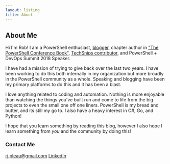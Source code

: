 ```yaml
---
layout: listing
title: About
---
```


## About Me

Hi I'm Rob!  I am a PowerShell enthusiast, [blogger](https://ephos.github.io/), chapter author in ["The PowerShell Conference Book"](https://leanpub.com/powershell-conference-book), [TechSnips contributor](https://www.techsnips.io/en/star/robert-pleau), and PowerShell + DevOps Summit 2018 Speaker.

I have had a mission of trying to give back over the last two years.  I have been working to do this both internally in my organization but more broadly in the PowerShell community as a whole.  Speaking and blogging have been my primary platforms to do this and it has been a blast.

I love anything related to coding and automation.  Nothing is more enjoyable than watching the things you've built run and come to life from the big projects to even the small one off one liners.  PowerShell is my bread and butter, and its still my go to.  I also have a heavy interest in C#, Go, and Python!

I hope that you learn something by reading this blog, however I also hope I learn something from *you* and the community by doing this!

### Contact Me

[rj.pleau@gmail.com](mailto:rj.pleau@gmail.com)
[LinkedIn](https://www.linkedin.com/in/rob-pleau-39075647/)